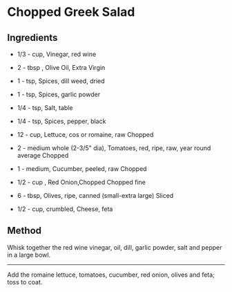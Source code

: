 # Chopped Greek Salad

## Ingredients

- 1/3 - cup, Vinegar, red wine

- 2 - tbsp , Olive Oil, Extra Virgin

- 1 - tsp, Spices, dill weed, dried

- 1 - tsp, Spices, garlic powder

- 1/4 - tsp, Salt, table

- 1/4 - tsp, Spices, pepper, black

- 12 - cup, Lettuce, cos or romaine, raw Chopped

- 2 - medium whole (2-3/5" dia), Tomatoes, red, ripe, raw, year round average Chopped

- 1 - medium, Cucumber, peeled, raw Chopped

- 1/2 - cup , Red Onion,Chopped Chopped fine

- 6 - tbsp, Olives, ripe, canned (small-extra large) Sliced

- 1/2 - cup, crumbled, Cheese, feta

## Method

Whisk together the red wine vinegar, oil, dill, garlic powder, salt and pepper in a large bowl.

---
Add the romaine lettuce, tomatoes, cucumber, red onion, olives and feta; toss to coat.
